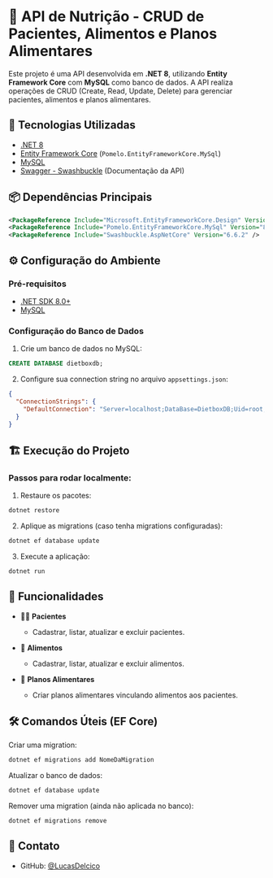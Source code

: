 
# 🏥 API de Nutrição - CRUD de Pacientes, Alimentos e Planos Alimentares

Este projeto é uma API desenvolvida em **.NET 8**, utilizando **Entity Framework Core** com **MySQL** como banco de dados. A API realiza operações de CRUD (Create, Read, Update, Delete) para gerenciar pacientes, alimentos e planos alimentares.

## 🚀 Tecnologias Utilizadas

- [.NET 8](https://dotnet.microsoft.com/)
- [Entity Framework Core](https://learn.microsoft.com/en-us/ef/) (`Pomelo.EntityFrameworkCore.MySql`)
- [MySQL](https://www.mysql.com/)
- [Swagger - Swashbuckle](https://swagger.io/) (Documentação da API)

## 📦 Dependências Principais

```xml
<PackageReference Include="Microsoft.EntityFrameworkCore.Design" Version="8.0.5" />
<PackageReference Include="Pomelo.EntityFrameworkCore.MySql" Version="8.0.3" />
<PackageReference Include="Swashbuckle.AspNetCore" Version="6.6.2" />
```

## ⚙️ Configuração do Ambiente

### Pré-requisitos

- [.NET SDK 8.0+](https://dotnet.microsoft.com/en-us/download)
- [MySQL](https://dev.mysql.com/downloads/)

### Configuração do Banco de Dados

1. Crie um banco de dados no MySQL:

```sql
CREATE DATABASE dietboxdb;
```

2. Configure sua connection string no arquivo `appsettings.json`:

```json
{
  "ConnectionStrings": {
    "DefaultConnection": "Server=localhost;DataBase=DietboxDB;Uid=root;Pwd=132456;Port=3306"
  }
}
```

## 🏗️ Execução do Projeto

### Passos para rodar localmente:

1. Restaure os pacotes:

```bash
dotnet restore
```

2. Aplique as migrations (caso tenha migrations configuradas):

```bash
dotnet ef database update
```

3. Execute a aplicação:

```bash
dotnet run
```


## 📜 Funcionalidades

- 🧑‍⚕️ **Pacientes**
  - Cadastrar, listar, atualizar e excluir pacientes.

- 🍎 **Alimentos**
  - Cadastrar, listar, atualizar e excluir alimentos.

- 🥗 **Planos Alimentares**
  - Criar planos alimentares vinculando alimentos aos pacientes.

## 🛠️ Comandos Úteis (EF Core)

Criar uma migration:

```bash
dotnet ef migrations add NomeDaMigration
```

Atualizar o banco de dados:

```bash
dotnet ef database update
```

Remover uma migration (ainda não aplicada no banco):

```bash
dotnet ef migrations remove
```


## 🤝 Contato

- GitHub: [@LucasDelcico](https://github.com/lucasbastosdelcico)
